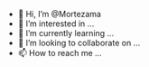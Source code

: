 - 👋 Hi, I’m @Mortezama
- 👀 I’m interested in ...
- 🌱 I’m currently learning ...
- 💞️ I’m looking to collaborate on ...
- 📫 How to reach me ...

<!---
Mortezama/Mortezama is a ✨ special ✨ repository because its `README.md` (this file) appears on your GitHub profile.
You can click the Preview link to take a look at your changes.
--->
